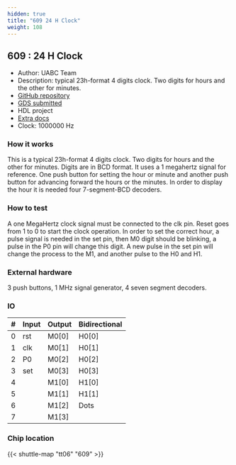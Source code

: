 ```yaml
---
hidden: true
title: "609 24 H Clock"
weight: 108
---
```


## 609 : 24 H Clock

* Author: UABC Team
* Description: typical 23h-format 4 digits clock. Two digits for hours and the other for minutes.
* [GitHub repository](https://github.com/Miguelgrc032024/UABCReloj)
* [GDS submitted](https://github.com/Miguelgrc032024/UABCReloj/actions/runs/8458389680)
* HDL project
* [Extra docs]()
* Clock: 1000000 Hz

<!---

This file is used to generate your project datasheet. Please fill in the information below and delete any unused
sections.

You can also include images in this folder and reference them in the markdown. Each image must be less than
512 kb in size, and the combined size of all images must be less than 1 MB.
-->


### How it works

This is a typical 23h-format 4 digits clock. Two digits for hours and the other for minutes. Digits are in BCD format. It uses a 1 megahertz signal for reference.  One push button for setting the hour or minute and another push button for advancing forward the hours or the minutes. In order to display the hour it is needed four 7-segment-BCD decoders.

### How to test

A one MegaHertz clock signal must be connected to the clk pin. Reset goes from 1 to 0 to start the clock operation. In order to set the correct hour, a pulse signal is needed in the set pin, then M0 digit should be blinking, a pulse in the P0 pin will change this digit. A new pulse in the set pin will change the process to the M1, and another pulse to the H0 and H1.

### External hardware

3 push buttons,
1 MHz signal generator,
4 seven segment decoders.


### IO

| #             | Input    | Output   | Bidirectional   |
| ------------- | -------- | -------- | --------------- |
| 0 | rst  | M0[0]  | H0[0]        |
| 1 | clk  | M0[1]  | H0[1]        |
| 2 | P0  | M0[2]  | H0[2]        |
| 3 | set  | M0[3]  | H0[3]        |
| 4 |   | M1[0]  | H1[0]        |
| 5 |   | M1[1]  | H1[1]        |
| 6 |   | M1[2]  | Dots        |
| 7 |   | M1[3]  |         |


### Chip location

{{< shuttle-map "tt06" "609" >}}
